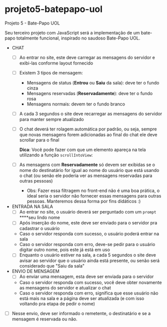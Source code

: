 # projeto5-batepapo-uol
Projeto 5 - Bate-Papo UOL

Seu terceiro projeto com JavaScript será a implementação de um bate-papo totalmente funcional, inspirado no saudoso Bate-Papo UOL.

- CHAT
    - [ ]  Ao entrar no site, este deve carregar as mensagens do servidor e exibi-las conforme layout fornecido
    - [ ]  Existem 3 tipos de mensagem:
        - Mensagens de status (**Entrou** ou **Saiu** da sala): deve ter o fundo cinza
        - Mensagens reservadas (**Reservadamente**): deve ter o fundo rosa
        - Mensagens normais: devem ter o fundo branco
    - [ ]  A cada 3 segundos o site deve recarregar as mensagens do servidor para manter sempre atualizado
    - [ ]  O chat deverá ter rolagem automática por padrão, ou seja, sempre que novas mensagens forem adicionadas ao final do chat ele deve scrollar para o final
        
        **Dica**: Você pode fazer com que um elemento apareça na tela utilizando a função `scrollIntoView`:
        
    - [ ]  As mensagens com **Reservadamente** só devem ser exibidas se o nome do destinatário for igual ao nome do usuário que está usando o chat (ou senão ele poderia ver as mensagens reservadas para outras pessoas)
        - Obs: Fazer essa filtragem no front-end não é uma boa prática, o ideal seria o servidor não fornecer essas mensagens para outras pessoas. Manteremos dessa forma por fins didáticos :)

- ENTRADA NA SALA
  - [ ]  Ao entrar no site, o usuário deverá ser perguntado com um `prompt` ****seu lindo nome
  - [ ]  Após inserção do nome, este deve ser enviado para o servidor pra cadastrar o usuário
    - Caso o servidor responda com sucesso, o usuário poderá entrar na sala
    - Caso o servidor responda com erro, deve-se pedir para o usuário digitar outro nome, pois este já está em uso
  - [ ]  Enquanto o usuário estiver na sala, a cada 5 segundos o site deve avisar ao servidor que o usuário ainda está presente, ou senão será considerado que "Saiu da sala"

- ENVIO DE MENSAGEM
  - [ ]  Ao enviar uma mensagem, esta deve ser enviada para o servidor
    - Caso o servidor responda com sucesso, você deve obter novamente as mensagens do servidor e atualizar o chat
    - Caso o servidor responda com erro, significa que esse usuário não está mais na sala e a página deve ser atualizada (e com isso voltando pra etapa de pedir o nome)
- [ ]  Nesse envio, deve ser informado o remetente, o destinatário e se a mensagem é reservada ou não.
